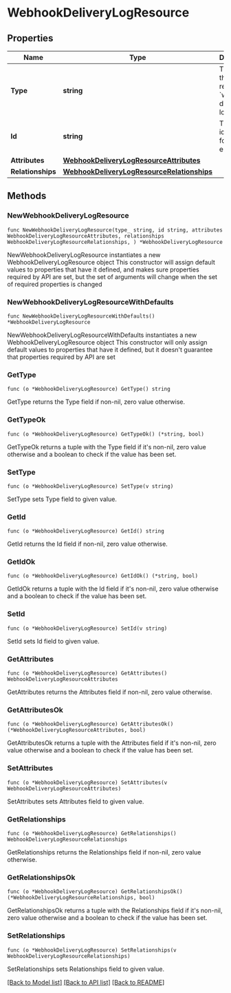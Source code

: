 # WebhookDeliveryLogResource

## Properties

Name | Type | Description | Notes
------------ | ------------- | ------------- | -------------
**Type** | **string** | The type of this resource: &#x60;webhook-delivery-logs&#x60; | 
**Id** | **string** | The unique identifier for this log entry.  | 
**Attributes** | [**WebhookDeliveryLogResourceAttributes**](WebhookDeliveryLogResourceAttributes.md) |  | 
**Relationships** | [**WebhookDeliveryLogResourceRelationships**](WebhookDeliveryLogResourceRelationships.md) |  | 

## Methods

### NewWebhookDeliveryLogResource

`func NewWebhookDeliveryLogResource(type_ string, id string, attributes WebhookDeliveryLogResourceAttributes, relationships WebhookDeliveryLogResourceRelationships, ) *WebhookDeliveryLogResource`

NewWebhookDeliveryLogResource instantiates a new WebhookDeliveryLogResource object
This constructor will assign default values to properties that have it defined,
and makes sure properties required by API are set, but the set of arguments
will change when the set of required properties is changed

### NewWebhookDeliveryLogResourceWithDefaults

`func NewWebhookDeliveryLogResourceWithDefaults() *WebhookDeliveryLogResource`

NewWebhookDeliveryLogResourceWithDefaults instantiates a new WebhookDeliveryLogResource object
This constructor will only assign default values to properties that have it defined,
but it doesn't guarantee that properties required by API are set

### GetType

`func (o *WebhookDeliveryLogResource) GetType() string`

GetType returns the Type field if non-nil, zero value otherwise.

### GetTypeOk

`func (o *WebhookDeliveryLogResource) GetTypeOk() (*string, bool)`

GetTypeOk returns a tuple with the Type field if it's non-nil, zero value otherwise
and a boolean to check if the value has been set.

### SetType

`func (o *WebhookDeliveryLogResource) SetType(v string)`

SetType sets Type field to given value.


### GetId

`func (o *WebhookDeliveryLogResource) GetId() string`

GetId returns the Id field if non-nil, zero value otherwise.

### GetIdOk

`func (o *WebhookDeliveryLogResource) GetIdOk() (*string, bool)`

GetIdOk returns a tuple with the Id field if it's non-nil, zero value otherwise
and a boolean to check if the value has been set.

### SetId

`func (o *WebhookDeliveryLogResource) SetId(v string)`

SetId sets Id field to given value.


### GetAttributes

`func (o *WebhookDeliveryLogResource) GetAttributes() WebhookDeliveryLogResourceAttributes`

GetAttributes returns the Attributes field if non-nil, zero value otherwise.

### GetAttributesOk

`func (o *WebhookDeliveryLogResource) GetAttributesOk() (*WebhookDeliveryLogResourceAttributes, bool)`

GetAttributesOk returns a tuple with the Attributes field if it's non-nil, zero value otherwise
and a boolean to check if the value has been set.

### SetAttributes

`func (o *WebhookDeliveryLogResource) SetAttributes(v WebhookDeliveryLogResourceAttributes)`

SetAttributes sets Attributes field to given value.


### GetRelationships

`func (o *WebhookDeliveryLogResource) GetRelationships() WebhookDeliveryLogResourceRelationships`

GetRelationships returns the Relationships field if non-nil, zero value otherwise.

### GetRelationshipsOk

`func (o *WebhookDeliveryLogResource) GetRelationshipsOk() (*WebhookDeliveryLogResourceRelationships, bool)`

GetRelationshipsOk returns a tuple with the Relationships field if it's non-nil, zero value otherwise
and a boolean to check if the value has been set.

### SetRelationships

`func (o *WebhookDeliveryLogResource) SetRelationships(v WebhookDeliveryLogResourceRelationships)`

SetRelationships sets Relationships field to given value.



[[Back to Model list]](../README.md#documentation-for-models) [[Back to API list]](../README.md#documentation-for-api-endpoints) [[Back to README]](../README.md)


